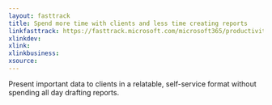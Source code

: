 ```yaml
---
layout: fasttrack
title: Spend more time with clients and less time creating reports
linkfasttrack: https://fasttrack.microsoft.com/microsoft365/productivitylibrary/Spend-more-time-with-clients-and-less-time-creating-reports 
xlinkdev: 
xlink: 
xlinkbusiness: 
xsource: 
---
```

Present important data to clients in a relatable, self-service format without spending all day drafting reports.